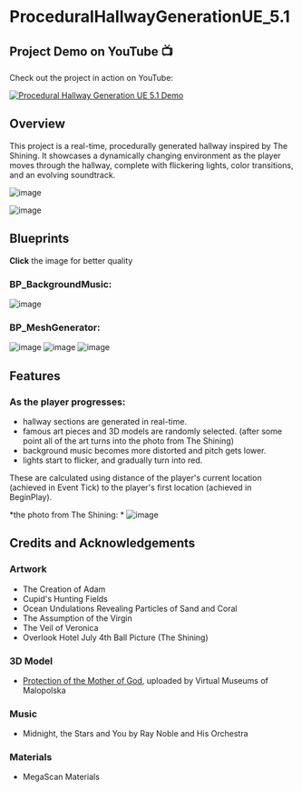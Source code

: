 # ProceduralHallwayGenerationUE_5.1

## Project Demo on YouTube 📺

Check out the project in action on YouTube:

[![Procedural Hallway Generation UE 5.1 Demo](https://img.youtube.com/vi/IqnP_dSTLzw/0.jpg)](https://youtu.be/IqnP_dSTLzw)


## Overview

This project is a real-time, procedurally generated hallway inspired by The Shining. It showcases a dynamically changing environment as the player moves through the hallway, complete with flickering lights, color transitions, and an evolving soundtrack.

![image](https://user-images.githubusercontent.com/94066846/226165812-843fb5bd-060a-4440-85d6-662cb54ffdb7.png)

![image](https://user-images.githubusercontent.com/94066846/226165711-15d8ce92-861a-425d-a4de-1d4b2f6a91fb.png)

## Blueprints

**Click** the image for better quality
### BP_BackgroundMusic:

![image](https://user-images.githubusercontent.com/94066846/226169015-c6dc168f-be01-4f0e-897b-fe7cba0a40f0.png)

### BP_MeshGenerator:

![image](https://user-images.githubusercontent.com/94066846/226169236-fc12d26c-a19c-4f31-abc8-8e6dec476659.png)
![image](https://user-images.githubusercontent.com/94066846/226169612-b2fdeb91-3542-4f91-8a9d-45f6ad902a2c.png)
![image](https://user-images.githubusercontent.com/94066846/226169795-adf63c25-43a5-4f9f-bc99-70630f4e79e8.png)



## Features
### As the player progresses:
- hallway sections are generated in real-time. 
- famous art pieces and 3D models are randomly selected. (after some point all of the art turns into the photo from The Shining)
- background music becomes more distorted and pitch gets lower.
- lights start to flicker, and gradually turn into red.

These are calculated using distance of the player's current location (achieved in Event Tick) to the player's first location (achieved in BeginPlay).


*the photo from The Shining: * ![image](https://user-images.githubusercontent.com/94066846/226166495-9a5b5afc-48af-44b9-84c1-8d99028e9db6.png)

## Credits and Acknowledgements

### Artwork
- The Creation of Adam
- Cupid's Hunting Fields
- Ocean Undulations Revealing Particles of Sand and Coral
- The Assumption of the Virgin
- The Veil of Veronica
- Overlook Hotel July 4th Ball Picture (The Shining)

### 3D Model
- [Protection of the Mother of God](https://sketchfab.com/3d-models/protection-of-the-mother-of-god-9da3a0c9a5f547e58d663016ea097bc8), uploaded by Virtual Museums of Malopolska

### Music
- Midnight, the Stars and You by Ray Noble and His Orchestra

### Materials
- MegaScan Materials
